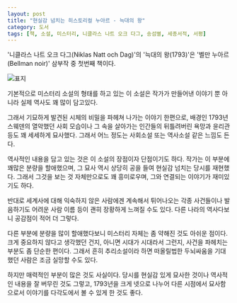 ```yaml
---
layout: post
title: "현실감 넘치는 히스토리컬 누아르 - 늑대의 왕"
category: 도서
tags: [책, 소설, 미스터리, 니클라스 나트 오크 다그, 송섬별, 세종서적, 서평]
---
```


'니클라스 나트 오크 다그(Niklas Natt och Dag)'의
'늑대의 왕(1793)'은
'벨만 누아르(Bellman noir)' 삼부작 중 첫번째 책이다.

![표지](https://lh3.googleusercontent.com/DClRmRXZohjRIHyIyYB-13-RFBJdHOUjAnx2-Fz8N0oPrkWmmUETW5OuXBMh4997QoOEfJotP2vH_g=s480)

기본적으로 미스터리 소설의 형태를 하고 있는 이 소설은
작가가 만들어낸 이야기 뿐 아니라
실제 역사도 꽤 많이 담고있다.

그래서 기묘하게 발견된 시체의 비밀을 파헤쳐 나가는 이야기 한편으로,
배경인 1793년 스웨덴의 열악했던 사회 모습이나
그 속을 살아가는 인간들의 뒤틀려버린 욕망과 윤리관 등도 꽤 세세하게 묘사했다.
그래서 어느 정도는 사회소설 또는 역사소설 같은 느낌도 든다.

역사적인 내용을 담고 있는 것은 이 소설의 장점이자 단점이기도 하다.
작가는 이 부분에 꽤많은 분량을 할애했으며,
그 묘사 역시 상당히 공을 들여 현실감 넘치는 당시를 재현했다.
그래서 그것을 보는 것 자체만으로도 꽤 흥미로우며,
그와 연결되는 이야기가 재미있기도 하다.

반대로 세계사에 대해 익숙하지 않은 사람에겐
계속해서 튀어나오는 각종 사건들이나 발음하기도 어려운 사람 이름 등이
괜히 장황하게 느껴질 수도 있다.
다른 나라의 역사다보니 공감점이 적어 더 그렇다.

다른 부분에 분량을 많이 할애했다보니 미스터리 자체는 좀 약해진 것도 아쉬운 점이다.
크게 중요하지 않다고 생각했던 건지, 아니면 시대가 시대라서 그런지, 사건을 파헤치는 부분도 좀 단순한 편이다.
그래서 흔히 추리소설이라 하면 떠올릴법한 두뇌싸움을 기대했던 사람은 조금 실망할 수도 있다.

하지만 매력적인 부분이 많은 것도 사실이다.
당시를 현실감 있게 묘사한 것이나 역사적인 내용을 잘 버무린 것도 그렇고,
1793년을 크게 넷으로 나누어 다른 시점에서 묘사함으로서
이야기를 다각도에서 볼 수 있게 한 것도 좋다.
